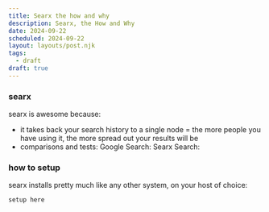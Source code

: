 ```yaml
---
title: Searx the how and why
description: Searx, the How and Why
date: 2024-09-22
scheduled: 2024-09-22
layout: layouts/post.njk
tags:
  - draft
draft: true
---
```


### searx
searx is awesome because:
 - it takes back your search history to a single node
 = the more people you have using it, the more spread out your results will be
 - comparisons and tests:
    Google Search:
    Searx Search:

### how to setup
searx installs pretty much like any other system, on your host of choice:

``` setup here ```
